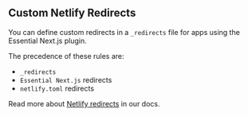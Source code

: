 ## Custom Netlify Redirects

You can define custom redirects in a `_redirects` file for apps using the Essential Next.js plugin.

The precedence of these rules are:

- `_redirects`
- `Essential Next.js` redirects
- `netlify.toml` redirects

Read more about [Netlify redirects](https://docs.netlify.com/routing/redirects/) in our docs.
